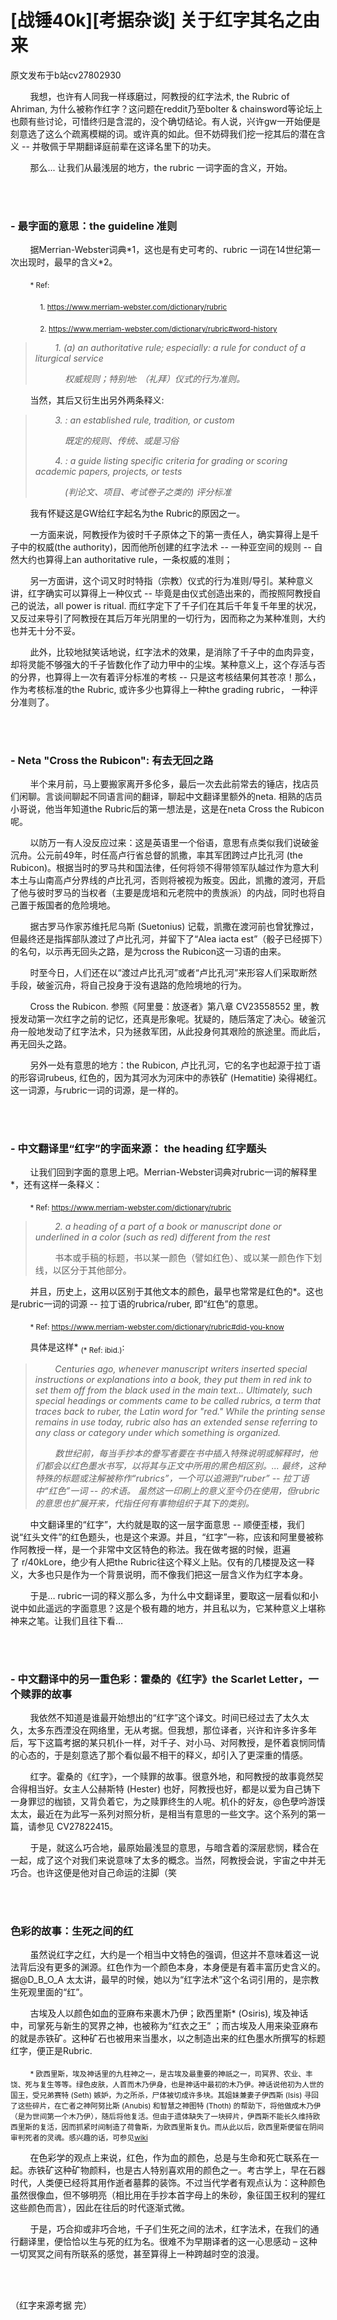 # [战锤40k][考据杂谈] 关于红字其名之由来

原文发布于b站cv27802930

        我想，也许有人同我一样琢磨过，阿教授的红字法术, the Rubric of Ahriman, 为什么被称作红字？这问题在reddit乃至bolter & chainsword等论坛上也颇有些讨论，可惜终归是含混的，没个确切结论。有人说，兴许gw一开始便是刻意选了这么个疏离模糊的词。或许真的如此。但不妨碍我们挖一挖其后的潜在含义 -- 并敬佩于早期翻译庭前辈在这译名里下的功夫。

        那么... 让我们从最浅层的地方，the rubric 一词字面的含义，开始。

<br><br/>

### - 最字面的意思：the guideline 准则

        据Merrian-Webster词典\*1，这也是有史可考的、rubric 一词在14世纪第一次出现时，最早的含义\*2。

        <sub>* Ref: </sub>
        
            <sub>1. https://www.merriam-webster.com/dictionary/rubric</sub>

            <sub>2. https://www.merriam-webster.com/dictionary/rubric#word-history</sub>

>        *1. \(a\) an authoritative rule; especially: a rule for conduct of a liturgical service*
>
>            *权威规则；特别地: （礼拜）仪式的行为准则。*

        当然，其后又衍生出另外两条释义:

>        *3. : an established rule, tradition, or custom*
>
>            *既定的规则、传统、或是习俗*
>
>        *4. : a guide listing specific criteria for grading or scoring academic papers, projects, or tests*
>
>            *\(判论文、项目、考试卷子之类的\) 评分标准*

        我有怀疑这是GW给红字起名为the Rubric的原因之一。

        一方面来说，阿教授作为彼时千子原体之下的第一责任人，确实算得上是千子中的权威\(the authority\)，因而他所创建的红字法术 -- 一种亚空间的规则 -- 自然大约也算得上an authoritative rule，一条权威的准则；

        另一方面讲，这个词又时时特指（宗教）仪式的行为准则/导引。某种意义讲，红字确实可以算得上一种仪式 -- 毕竟是由仪式创造出来的，而按照阿教授自己的说法，all power is ritual. 而红字定下了千子们在其后千年复千年里的状况，又反过来导引了阿教授在其后万年光阴里的一切行为，因而称之为某种准则，大约也并无十分不妥。

        此外，比较地狱笑话地说，红字法术的效果，是消除了千子中的血肉异变，却将灵能不够强大的千子皆数化作了动力甲中的尘埃。某种意义上，这个存活与否的分界，也算得上一次有着评分标准的考核 -- 只是这考核结果何其苍凉！那么，作为考核标准的the Rubric, 或许多少也算得上一种the grading rubric， 一种评分准则了。

<br></br>

### - Neta "Cross the Rubicon": 有去无回之路

        半个来月前，马上要搬家离开多伦多，最后一次去此前常去的锤店，找店员们闲聊。言谈间聊起不同语言间的翻译，聊起中文翻译里额外的neta. 相熟的店员小哥说，他当年知道the Rubric后的第一想法是，这是在neta Cross the Rubicon呢。

        以防万一有人没反应过来：这是英语里一个俗语，意思有点类似我们说破釜沉舟。公元前49年，时任高卢行省总督的凯撒，率其军团跨过卢比孔河 \(the Rubicon\)。根据当时的罗马共和国法律，任何将领不得带领军队越过作为意大利本土与山南高卢分界线的卢比孔河，否则将被视为叛变。因此，凯撒的渡河，开启了他与彼时罗马的当权者（主要是庞培和元老院中的贵族派）的内战，同时也将自己置于叛国者的危险境地。

        据古罗马作家苏维托尼乌斯 \(Suetonius\) 记载，凯撒在渡河前也曾犹豫过，但最终还是指挥部队渡过了卢比孔河，并留下了“Alea iacta est”（骰子已经掷下）的名句，以示再无回头之路，是为cross the Rubicon这一习语的由来。

        时至今日，人们还在以“渡过卢比孔河”或者“卢比孔河”来形容人们采取断然手段，破釜沉舟，将自己投身于没有退路的危险境地的行为。

        Cross the Rubicon. 参照《阿里曼：放逐者》第八章 CV23558552 里，教授发动第一次红字之前的记忆，还真是形象呢。犹疑的，随后落定了决心。破釜沉舟一般地发动了红字法术，只为拯救军团，从此投身何其艰险的旅途里。而此后，再无回头之路。

        另外一处有意思的地方：the Rubicon, 卢比孔河，它的名字也起源于拉丁语的形容词rubeus, 红色的，因为其河水为河床中的赤铁矿 \(Hematitie\) 染得褐红。这一词源，与rubric一词的词源，是一样的。

<br></br>

### - 中文翻译里“红字”的字面来源： the heading 红字题头

        让我们回到字面的意思上吧。Merrian-Webster词典对rubric一词的解释里*，还有这样一条释义：

        <sub>* Ref: https://www.merriam-webster.com/dictionary/rubric</sub>

>        *2. a heading of a part of a book or manuscript done or underlined in a color (such as red) different from the rest*
>
>        书本或手稿的标题，书以某一颜色（譬如红色）、或以某一颜色作下划线，以区分于其他部分。

        并且，历史上，这用以区别于其他文本的颜色，最早也常常是红色的*。这也是rubric一词的词源 -- 拉丁语的rubrica/ruber, 即“红色”的意思。

        <sub>* Ref: https://www.merriam-webster.com/dictionary/rubric#did-you-know</sub>

        具体是这样* <sub>\(* Ref: ibid.\)</sub>:

>        *Centuries ago, whenever manuscript writers inserted special instructions or explanations into a book, they put them in red ink to set them off from the black used in the main text... Ultimately, such special headings or comments came to be called rubrics, a term that traces back to ruber, the Latin word for "red." While the printing sense remains in use today, rubric also has an extended sense referring to any class or category under which something is organized.*
>
>        *数世纪前，每当手抄本的誊写者要在书中插入特殊说明或解释时，他们都会以红色墨水书写，以将其与正文中所用的黑色相区别。... 最终，这种特殊的标题或注解被称作“rubrics”，一个可以追溯到“ruber” -- 拉丁语中“红色”一词 -- 的术语。 虽然这一印刷上的意义至今仍在使用，但rubric的意思也扩展开来，代指任何有事物组织于其下的类别。*

        中文翻译里的“红字”，大约就是取的这一层字面意思 -- 顺便歪楼，我们说“红头文件”的红色题头，也是这个来源。并且，“红字”一称，应该和阿里曼被称作阿教授一样，是一个非常中文区特色的称法。我在做考据的时候，逛遍了 r/40kLore，绝少有人把the Rubric往这个释义上贴。仅有的几楼提及这一释义，大多也只是作为一个背景说明，而不像我们把这一层含义作为红字本身。

        于是… rubric一词的释义那么多，为什么中文翻译里，要取这一层看似和小说中如此遥远的字面意思？这是个极有趣的地方，并且私以为，它某种意义上堪称神来之笔。让我们且往下看… 

<br></br>

### - 中文翻译中的另一重色彩：霍桑的《红字》the Scarlet Letter，一个赎罪的故事

        我依然不知道是谁最开始想出的“红字”这个译文。时间已经过去了太久太久，太多东西湮没在网络里，无从考据。但我想，那位译者，兴许和许多许多年后，写下这篇考据的某只机仆一样，对千子、对小马、对阿教授，是怀着哀悯同情的心态的，于是刻意选了那个看似最不相干的释义，却引入了更深重的情感。

        红字。霍桑的《红字》，一个赎罪的故事。很意外地，和阿教授的故事竟然契合得相当好。女主人公赫斯特 (Hester) 也好，阿教授也好，都是以爱为自己铸下一身罪愆的枷锁，又背负着它，为之赎罪终生的人呢。机仆的好友，@色孽吟游馍 太太，最近在为此写一系列对照分析，是相当有意思的一些文字。这个系列的第一篇，请参见 CV27822415。

        于是，就这么巧合地，最原始最浅显的意思，与暗含着的深层悲悯，糅合在一起，成了这个对我们来说意味了太多的概念。当然，阿教授会说，宇宙之中并无巧合。也许这便是他对自己命运的注脚（笑

<br></br>

### 色彩的故事：生死之间的红

        虽然说红字之红，大约是一个相当中文特色的强调，但这并不意味着这一说法背后没有更多的渊源。红色作为一个颜色本身，本身便是有着丰富历史含义的。据@D_B_O_A 太太讲，最早的时候，她以为“红字法术”这个名词引用的，是宗教生死观里面的“红”。

        古埃及人以颜色如血的亚麻布来裹木乃伊；欧西里斯* \(Osiris\), 埃及神话中，司掌死与新生的冥界之神，也被称为“红衣之王” ；而古埃及人用来染亚麻布的就是赤铁矿。这种矿石也被用来当墨水，以之制造出来的红色墨水所撰写的标题红字，便正是Rubric.

        <sub>* 欧西里斯，埃及神话里的九柱神之一，是古埃及最重要的神祇之一，司冥界、农业、丰饶、死与复生等等。绿色皮肤，人首而木乃伊身，也是神话中最初的木乃伊。神话说他初为人世的国王，受兄弟赛特 \(Seth\) 嫉妒，为之所杀，尸体被切成许多块。其姐妹兼妻子伊西斯 \(Isis\) 寻回了这些碎片，在亡者之神阿努比斯 \(Anubis\) 和智慧之神图特 \(Thoth\) 的帮助下，将他做成木乃伊（是为世间第一个木乃伊），随后将他复活。但由于遗体缺失了一块碎片，伊西斯不能长久维持欧西里斯的复活，因而抓紧时间制造了荷鲁斯，为欧西里斯复仇。而从此以后，欧西里斯便留在阴间审判死者的灵魂。感兴趣的话，可参见[wiki](https://en.wikipedia.org/wiki/Osiris)</sub>
        
        在色彩学的观点上来说，红色，作为血的颜色，总是与生命和死亡联系在一起。赤铁矿这种矿物颜料，也是古人特别喜欢用的颜色之一。考古学上，早在石器时代，人类便已经将其用作逝者墓葬的装饰。不过当代学者有观点认为：这种颜色虽然很像血，但不够明亮（相比用在手抄本首字母上的朱砂，象征国王权利的猩红这些颜色而言），因此在往后的时代逐渐式微。

        于是，巧合抑或非巧合地，千子们生死之间的法术，红字法术，在我们的通行翻译里，便恰恰以生与死的红为名。很难不为早期译者的这一心思感动 – 这种一切冥冥之间有所联系的感觉，甚至算得上一种跨越时空的浪漫。

<br><br/>

（红字来源考据 完）
